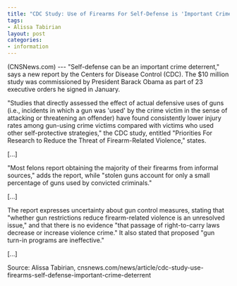 ```yaml
---
title: "CDC Study: Use of Firearms For Self-Defense is 'Important Crime Deterrent'"
tags:
- Alissa Tabirian
layout: post
categories:
- information
---
```


(CNSNews.com) --- "Self-defense can be an important crime deterrent," says a new report by the Centers for Disease Control (CDC). The $10 million study was commissioned by President Barack Obama as part of 23 executive orders he signed in January.

"Studies that directly assessed the effect of actual defensive uses of guns (i.e., incidents in which a gun was 'used' by the crime victim in the sense of attacking or threatening an offender) have found consistently lower injury rates among gun-using crime victims compared with victims who used other self-protective strategies," the CDC study, entitled "Priorities For Research to Reduce the Threat of Firearm-Related Violence," states.

[...]

"Most felons report obtaining the majority of their firearms from informal sources," adds the report, while "stolen guns account for only a small percentage of guns used by convicted criminals."

[...]

The report expresses uncertainty about gun control measures, stating that "whether gun restrictions reduce firearm-related violence is an unresolved issue," and that there is no evidence "that passage of right-to-carry laws decrease or increase violence crime." It also stated that proposed "gun turn-in programs are ineffective."

[...]

Source: Alissa Tabirian, cnsnews.com/news/article/cdc-study-use-firearms-self-defense-important-crime-deterrent
